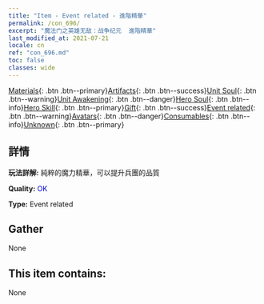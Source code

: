 ```yaml
---
title: "Item - Event related - 進階精華"
permalink: /con_696/
excerpt: "魔法门之英雄无敌：战争纪元  進階精華"
last_modified_at: 2021-07-21
locale: cn
ref: "con_696.md"
toc: false
classes: wide
---
```

 [Materials](/ItemsCN/){: .btn .btn--primary}[Artifacts](/ItemsCN/Artifacts/){: .btn .btn--success}[Unit Soul](/ItemsCN/UnitSoul/){: .btn .btn--warning}[Unit Awakening](/ItemsCN/UnitAwakening/){: .btn .btn--danger}[Hero Soul](/ItemsCN/HeroSoul/){: .btn .btn--info}[Hero Skill](/ItemsCN/HeroSkill/){: .btn .btn--primary}[Gift](/ItemsCN/Gift/){: .btn .btn--success}[Event related](/ItemsCN/Events/){: .btn .btn--warning}[Avatars](/ItemsCN/Avatars/){: .btn .btn--danger}[Consumables](/ItemsCN/Consumables/){: .btn .btn--info}[Unknown](/ItemsCN/Unknown/){: .btn .btn--primary}

## 詳情
 **玩法詳解:** 純粹的魔力精華，可以提升兵團的品質

 **Quality:** <span style="color: #0000CD">OK</span>

 **Type:** Event related

## Gather

  None

## This item contains:

  None


